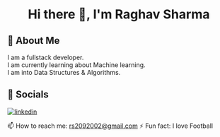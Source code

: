 <h1 align="center"> Hi there 👋, I'm Raghav Sharma </h1>


## 🚀 About Me
I am a fullstack developer. <br>
I am currently learning about Machine learning. <br>
I am into Data Structures & Algorithms. <br>


## 🔗 Socials
[![linkedin](https://img.shields.io/badge/linkedin-0A66C2?style=for-the-badge&logo=linkedin&logoColor=white)](linkedin.com/in/raghav-sharma-445249232)



📫 How to reach me: rs2092002@gmail.com
⚡ Fun fact: I love Football 

